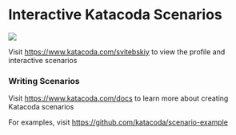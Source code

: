 # Interactive Katacoda Scenarios

[![](http://shields.katacoda.com/katacoda/svitebskiy/count.svg)](https://www.katacoda.com/svitebskiy "Get your profile on Katacoda.com")

Visit https://www.katacoda.com/svitebskiy to view the profile and interactive scenarios

### Writing Scenarios
Visit https://www.katacoda.com/docs to learn more about creating Katacoda scenarios

For examples, visit https://github.com/katacoda/scenario-example
